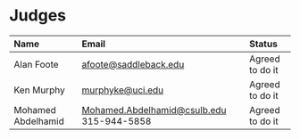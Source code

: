 # Judges

| Name | Email | Status |
| :--- | :---- | :----- |
| Alan Foote | afoote@saddleback.edu | Agreed to do it |
| Ken Murphy | murphyke@uci.edu | Agreed to do it |
| Mohamed Abdelhamid | Mohamed.Abdelhamid@csulb.edu 315-944-5858 | Agreed to do it |

